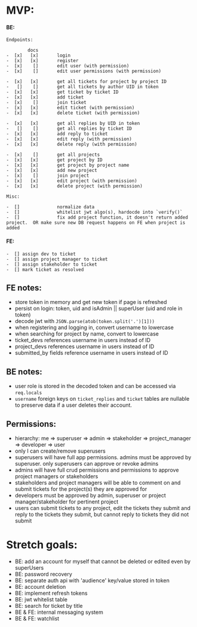 # MVP:

#### BE:

    Endpoints:

            docs
    -  [x]   [x]       login
    -  [x]   [x]       register
    -  [x]    []       edit user (with permission)
    -  [x]    []       edit user permissions (with permission)

    -  [x]   [x]       get all tickets for project by project ID
    -   []    []       get all tickets by author UID in token
    -  [x]   [x]       get ticket by ticket ID
    -  [x]   [x]       add ticket
    -  [x]    []       join ticket
    -  [x]   [x]       edit ticket (with permission)
    -  [x]   [x]       delete ticket (with permission)

    -  [x]   [x]       get all replies by UID in token
    -   []    []       get all replies by ticket ID
    -  [x]   [x]       add reply to ticket
    -  [x]   [x]       edit reply (with permission)
    -  [x]   [x]       delete reply (with permission)

    -  [x]    []       get all projects
    -  [x]   [x]       get project by ID
    -  [x]   [x]       get project by project name
    -  [x]   [x]       add new project
    -  [x]    []       join project
    -  [x]   [x]       edit project (with permission)
    -  [x]   [x]       delete project (with permission)

    Misc:

    -  []              normalize data
    -  []              whitelist jwt algo(s), hardocde into `verify()`
    -  []              fix add project function, it doesn't return added project.  OR make sure new DB request happens on FE when project is added

#### FE:

    -  [] assign dev to ticket
    -  [] assign project manager to ticket
    -  [] assign stakeholder to ticket
    -  [] mark ticket as resolved

## FE notes:

-  store token in memory and get new token if page is refreshed
-  persist on login: token, uid and isAdmin || superUser (uid and role in token)
-  decode jwt with `JSON.parse(atob(token.split('.')[1]))`
-  when registering and logging in, convert username to lowercase
-  when searching for project by name, convert to lowercase
-  ticket_devs references username in users instead of ID
-  project_devs references username in users instead of ID
-  submitted_by fields reference username in users instead of ID

## BE notes:

-  user role is stored in the decoded token and can be accessed via `req.locals`
-  `username` foreign keys on `ticket_replies` and `ticket` tables are nullable to preserve data if a user deletes their account.

## Permissions:

-  hierarchy: me => superuser => admin => stakeholder => project_manager => developer => user
-  only I can create/remove superusers
-  superusers will have full app permissions. admins must be approved by superuser. only superusers can approve or revoke admins
-  admins will have full crud permissions and permissions to approve project managers or stakeholders
-  stakeholders and project managers will be able to comment on and submit tickets for the project(s) they are approved for
-  developers must be approved by admin, superuser or project manager/stakeholder for pertinent project
-  users can submit tickets to any project, edit the tickets they submit and reply to the tickets they submit, but cannot reply to tickets they did not submit

# Stretch goals:

-  BE: add an account for myself that cannot be deleted or edited even by superUsers
-  BE: password recovery
-  BE: separate auth api with 'audience' key/value stored in token
-  BE: account deletion
-  BE: implement refresh tokens
-  BE: jwt whitelist table
-  BE: search for ticket by title
-  BE & FE: internal messaging system
-  BE & FE: watchlist
